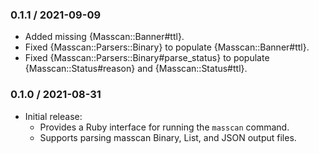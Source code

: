 ### 0.1.1 / 2021-09-09

* Added missing {Masscan::Banner#ttl}.
* Fixed {Masscan::Parsers::Binary} to populate {Masscan::Banner#ttl}.
* Fixed {Masscan::Parsers::Binary#parse_status} to populate
  {Masscan::Status#reason} and {Masscan::Status#ttl}.

### 0.1.0 / 2021-08-31

* Initial release:
  * Provides a Ruby interface for running the `masscan` command.
  * Supports parsing masscan Binary, List, and JSON output files.

